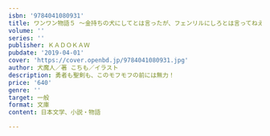 ```yaml
---
isbn: '9784041080931'
title: ワンワン物語５ ～金持ちの犬にしてとは言ったが、フェンリルにしろとは言ってねえ！～
volume: ''
series: ''
publisher: ＫＡＤＯＫＡＷ
pubdate: '2019-04-01'
cover: 'https://cover.openbd.jp/9784041080931.jpg'
author: 犬魔人／著 こちも／イラスト
description: 勇者も聖剣も、このモフモフの前には無力！
price: '640'
genre: ''
target: 一般
format: 文庫
content: 日本文学、小説・物語

---
```

